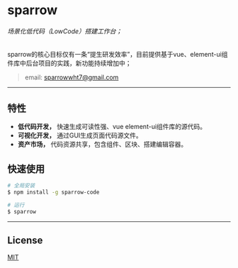 # sparrow

###### 场景化低代码（LowCode）搭建工作台；
sparrow的核心目标仅有一条“提生研发效率”，目前提供基于vue、element-ui组件库中后台项目的实践，新功能持续增加中；
> email: sparrowwht7@gmail.com
---
## 特性

- **低代码开发，** 快速生成可读性强、vue element-ui组件库的源代码。
- **可视化开发，** 通过GUI生成页面代码源文件。
- **资产市场，** 代码资源共享，包含组件、区块、搭建编辑容器。

## 快速使用
```bash
# 全局安装
$ npm install -g sparrow-code

# 运行
$ sparrow
```
---


## License
[MIT](http://opensource.org/licenses/MIT)

